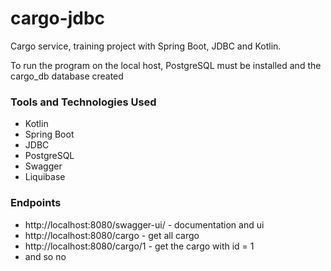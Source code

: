 # cargo-jdbc

Cargo service, training project with Spring Boot, JDBC and Kotlin.

To run the program on the local host, 
PostgreSQL must be installed 
and the cargo_db database created

### Tools and Technologies Used
* Kotlin
* Spring Boot
* JDBC
* PostgreSQL
* Swagger
* Liquibase

### Endpoints
* http://localhost:8080/swagger-ui/ - documentation and ui
* http://localhost:8080/cargo - get all cargo
* http://localhost:8080/cargo/1 - get the cargo with id = 1
* and so no
 